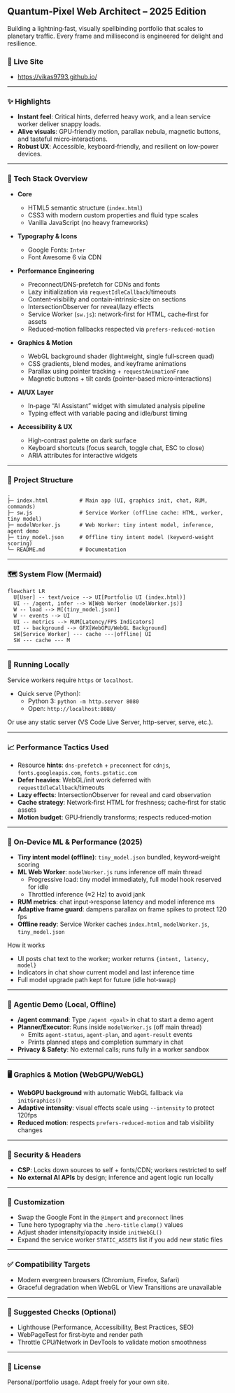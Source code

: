 ## Quantum‑Pixel Web Architect – 2025 Edition

Building a lightning‑fast, visually spellbinding portfolio that scales to planetary traffic. Every frame and millisecond is engineered for delight and resilience.

### 🔗 Live Site
- https://vikas9793.github.io/

---

### ✨ Highlights
- **Instant feel**: Critical hints, deferred heavy work, and a lean service worker deliver snappy loads.
- **Alive visuals**: GPU‑friendly motion, parallax nebula, magnetic buttons, and tasteful micro‑interactions.
- **Robust UX**: Accessible, keyboard‑friendly, and resilient on low‑power devices.

---

### 🧱 Tech Stack Overview

- **Core**
  - HTML5 semantic structure (`index.html`)
  - CSS3 with modern custom properties and fluid type scales
  - Vanilla JavaScript (no heavy frameworks)

- **Typography & Icons**
  - Google Fonts: `Inter`
  - Font Awesome 6 via CDN

- **Performance Engineering**
  - Preconnect/DNS‑prefetch for CDNs and fonts
  - Lazy initialization via `requestIdleCallback`/timeouts
  - Content‑visibility and contain‑intrinsic‑size on sections
  - IntersectionObserver for reveal/lazy effects
  - Service Worker (`sw.js`): network‑first for HTML, cache‑first for assets
  - Reduced‑motion fallbacks respected via `prefers-reduced-motion`

- **Graphics & Motion**
  - WebGL background shader (lightweight, single full‑screen quad)
  - CSS gradients, blend modes, and keyframe animations
  - Parallax using pointer tracking + `requestAnimationFrame`
  - Magnetic buttons + tilt cards (pointer‑based micro‑interactions)

- **AI/UX Layer**
  - In‑page “AI Assistant” widget with simulated analysis pipeline
  - Typing effect with variable pacing and idle/burst timing

- **Accessibility & UX**
  - High‑contrast palette on dark surface
  - Keyboard shortcuts (focus search, toggle chat, ESC to close)
  - ARIA attributes for interactive widgets

---

### 📁 Project Structure

```
.
├─ index.html          # Main app (UI, graphics init, chat, RUM, commands)
├─ sw.js               # Service Worker (offline cache: HTML, worker, tiny model)
├─ modelWorker.js      # Web Worker: tiny intent model, inference, agent demo
├─ tiny_model.json     # Offline tiny intent model (keyword-weight scoring)
└─ README.md           # Documentation
```

---

### 🗺️ System Flow (Mermaid)

```mermaid
flowchart LR
  U[User] -- text/voice --> UI[Portfolio UI (index.html)]
  UI -- /agent, infer --> W[Web Worker (modelWorker.js)]
  W -- load --> M[(tiny_model.json)]
  W -- events --> UI
  UI -- metrics --> RUM[Latency/FPS Indicators]
  UI -- background --> GFX[WebGPU/WebGL Background]
  SW[Service Worker] --- cache ---|offline| UI
  SW --- cache --- M
```

---

### 🚀 Running Locally

Service workers require `https` or `localhost`.

- Quick serve (Python):
  - Python 3: `python -m http.server 8080`
  - Open: `http://localhost:8080/`

Or use any static server (VS Code Live Server, http-server, serve, etc.).

---

### 📈 Performance Tactics Used

- Resource **hints**: `dns-prefetch` + `preconnect` for `cdnjs`, `fonts.googleapis.com`, `fonts.gstatic.com`
- **Defer heavies**: WebGL/init work deferred with `requestIdleCallback`/timeouts
- **Lazy effects**: IntersectionObserver for reveal and card observation
- **Cache strategy**: Network‑first HTML for freshness; cache‑first for static assets
- **Motion budget**: GPU‑friendly transforms; respects reduced‑motion

---

### 🧠 On‑Device ML & Performance (2025)

- **Tiny intent model (offline)**: `tiny_model.json` bundled, keyword‑weight scoring
- **ML Web Worker**: `modelWorker.js` runs inference off main thread
  - Progressive load: tiny model immediately, full model hook reserved for idle
  - Throttled inference (≈2 Hz) to avoid jank
- **RUM metrics**: chat input→response latency and model inference ms
- **Adaptive frame guard**: dampens parallax on frame spikes to protect 120 fps
- **Offline ready**: Service Worker caches `index.html`, `modelWorker.js`, `tiny_model.json`

How it works
- UI posts chat text to the worker; worker returns `{intent, latency, model}`
- Indicators in chat show current model and last inference time
- Full model upgrade path kept for future (idle hot‑swap)

---

### 🤖 Agentic Demo (Local, Offline)

- **/agent command**: Type `/agent <goal>` in chat to start a demo agent
- **Planner/Executor**: Runs inside `modelWorker.js` (off main thread)
  - Emits `agent-status`, `agent-plan`, and `agent-result` events
  - Prints planned steps and completion summary in chat
- **Privacy & Safety**: No external calls; runs fully in a worker sandbox

---

### 🖥️ Graphics & Motion (WebGPU/WebGL)

- **WebGPU background** with automatic WebGL fallback via `initGraphics()`
- **Adaptive intensity**: visual effects scale using `--intensity` to protect 120fps
- **Reduced motion**: respects `prefers-reduced-motion` and tab visibility changes

---

### 🔐 Security & Headers

- **CSP**: Locks down sources to self + fonts/CDN; workers restricted to self
- **No external AI APIs** by design; inference and agent logic run locally

---

### 🔧 Customization

- Swap the Google Font in the `@import` and `preconnect` lines
- Tune hero typography via the `.hero-title` `clamp()` values
- Adjust shader intensity/opacity inside `initWebGL()`
- Expand the service worker `STATIC_ASSETS` list if you add new static files

---

### ✅ Compatibility Targets

- Modern evergreen browsers (Chromium, Firefox, Safari)
- Graceful degradation when WebGL or View Transitions are unavailable

---

### 🧪 Suggested Checks (Optional)

- Lighthouse (Performance, Accessibility, Best Practices, SEO)
- WebPageTest for first‑byte and render path
- Throttle CPU/Network in DevTools to validate motion smoothness

---

### 📜 License

Personal/portfolio usage. Adapt freely for your own site.



